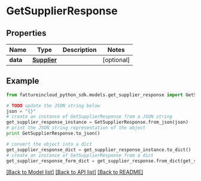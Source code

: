 # GetSupplierResponse


## Properties

Name | Type | Description | Notes
------------ | ------------- | ------------- | -------------
**data** | [**Supplier**](Supplier.md) |  | [optional] 

## Example

```python
from fattureincloud_python_sdk.models.get_supplier_response import GetSupplierResponse

# TODO update the JSON string below
json = "{}"
# create an instance of GetSupplierResponse from a JSON string
get_supplier_response_instance = GetSupplierResponse.from_json(json)
# print the JSON string representation of the object
print GetSupplierResponse.to_json()

# convert the object into a dict
get_supplier_response_dict = get_supplier_response_instance.to_dict()
# create an instance of GetSupplierResponse from a dict
get_supplier_response_form_dict = get_supplier_response.from_dict(get_supplier_response_dict)
```
[[Back to Model list]](../README.md#documentation-for-models) [[Back to API list]](../README.md#documentation-for-api-endpoints) [[Back to README]](../README.md)


